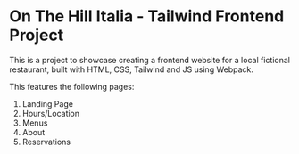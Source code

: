 # On The Hill Italia - Tailwind Frontend Project 

This is a project to showcase creating a frontend website for a local fictional restaurant, built with HTML, CSS, Tailwind and JS using Webpack.

This features the following pages:

1. Landing Page
2. Hours/Location
3. Menus
4. About
5. Reservations
